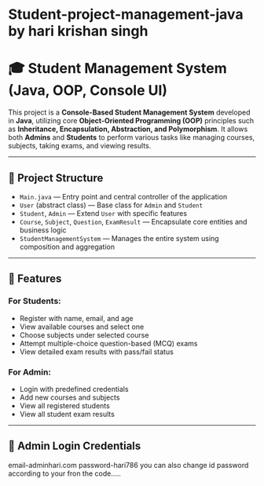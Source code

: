 # Student-project-management-java by hari krishan singh
# 🎓 Student Management System (Java, OOP, Console UI)

This project is a **Console-Based Student Management System** developed in **Java**, utilizing core **Object-Oriented Programming (OOP)** principles such as **Inheritance, Encapsulation, Abstraction, and Polymorphism**. It allows both **Admins** and **Students** to perform various tasks like managing courses, subjects, taking exams, and viewing results.

---

## 📁 Project Structure

- `Main.java` — Entry point and central controller of the application
- `User` (abstract class) — Base class for `Admin` and `Student`
- `Student`, `Admin` — Extend `User` with specific features
- `Course`, `Subject`, `Question`, `ExamResult` — Encapsulate core entities and business logic
- `StudentManagementSystem` — Manages the entire system using composition and aggregation

---

## 👤 Features

### For Students:
- Register with name, email, and age
- View available courses and select one
- Choose subjects under selected course
- Attempt multiple-choice question-based (MCQ) exams
- View detailed exam results with pass/fail status

### For Admin:
- Login with predefined credentials
- Add new courses and subjects
- View all registered students
- View all student exam results

---

## 🔑 Admin Login Credentials
email-adminhari.com
password-hari786
you can also change id password according to your fron the code.....

